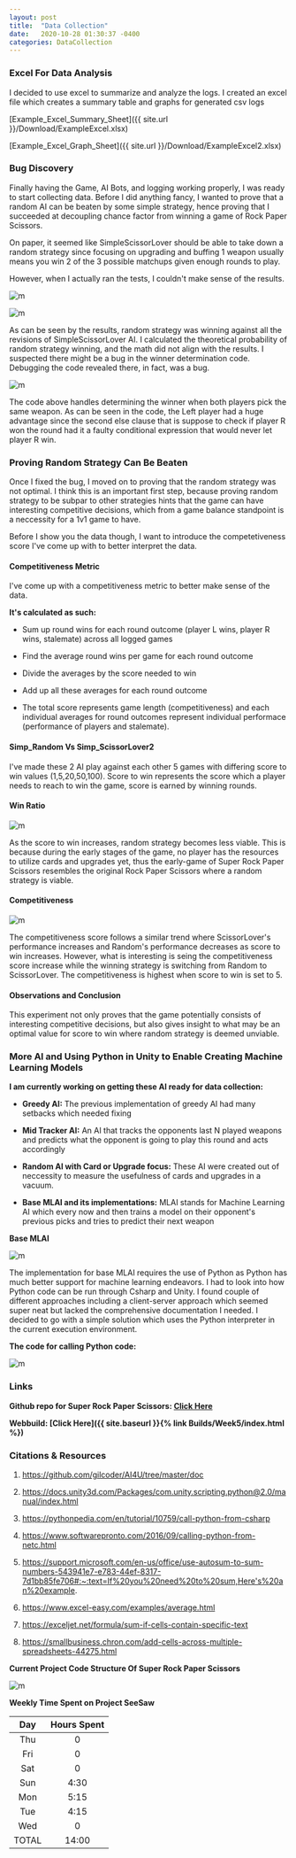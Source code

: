 ```yaml
---
layout: post
title:  "Data Collection"
date:   2020-10-28 01:30:37 -0400
categories: DataCollection
---
```

### Excel For Data Analysis

I decided to use excel to summarize and analyze the logs. I created an excel file which creates a summary table and graphs for generated csv logs

[Example_Excel_Summary_Sheet]({{ site.url }}/Download/ExampleExcel.xlsx)

[Example_Excel_Graph_Sheet]({{ site.url }}/Download/ExampleExcel2.xlsx)

### Bug Discovery

Finally having the Game, AI Bots, and logging working properly, I was ready to start collecting data.
Before I did anything fancy, I wanted to prove that a random AI can be beaten by some simple strategy, hence proving that I succeeded at decoupling chance factor from winning a game of Rock Paper Scissors.

On paper, it seemed like SimpleScissorLover should be able to take down a random strategy since focusing on upgrading and buffing 1 weapon usually means you win 2 of the 3 possible matchups given enough rounds to play.

However, when I actually ran the tests, I couldn't make sense of the results.

![m](/Resources/StatsRandBug2.PNG)

![m](/Resources/StatsRandBug1.PNG)

As can be seen by the results, random strategy was winning against all the revisions of SimpleScissorLover AI. I calculated the theoretical probability of random strategy winning, and the math did not align with the results. I suspected there might be a bug in the winner determination code. Debugging the code revealed there, in fact, was a bug.

![m](/Resources/StatsRandBug3.PNG)

The code above handles determining the winner when both players pick the same weapon. As can be seen in the code, the Left player had a huge advantage since the second else clause that is suppose to check if player R won the round had it a faulty conditional expression that would never let player R win.

### Proving Random Strategy Can Be Beaten

Once I fixed the bug, I moved on to proving that the random strategy was not optimal. I think this is an important first step, because proving random strategy to be subpar to other strategies hints that the game can have interesting competitive decisions, which from a game balance standpoint is a neccessity for a 1v1 game to have.

Before I show you the data though, I want to introduce the competetiveness score I've come up with to better interpret the data.

#### Competitiveness Metric

I've come up with a competitiveness metric to better make sense of the data.

**It's calculated as such:**

* Sum up round wins for each round outcome (player L wins, player R wins, stalemate) across all logged games

* Find the average round wins per game for each round outcome

* Divide the averages by the score needed to win

* Add up all these averages for each round outcome

* The total score represents game length (competitiveness) and each individual averages for round
outcomes represent individual performace (performance of players and stalemate).

#### **Simp_Random Vs Simp_ScissorLover2**

I've made these 2 AI play against each other 5 games with differing score to win values (1,5,20,50,100). Score to win represents the score which a player needs to reach to win the game, score is earned by winning rounds.

#### Win Ratio

![m](/Resources/RandScissorWinRatio.PNG)

As the score to win increases, random strategy becomes less viable. This is because during the early stages of the game, no player has the resources to utilize cards and upgrades yet, thus the early-game of Super Rock Paper Scissors resembles the original Rock Paper Scissors where a random strategy is viable.

#### Competitiveness

![m](/Resources/RandScissorCompetitiveness.PNG)

The competitiveness score follows a similar trend where ScissorLover's performance increases and Random's performance decreases as score to win increases. However, what is interesting is seing the competitiveness score increase while the winning strategy is switching from Random to ScissorLover. The competitiveness is highest when score to win is set to 5. 

#### Observations and Conclusion

This experiment not only proves that the game potentially consists of interesting competitive decisions, but also gives insight to what may be an optimal value for score to win where random strategy is deemed unviable.

### More AI and Using Python in Unity to Enable Creating Machine Learning Models

**I am currently working on getting these AI ready for data collection:** 

* **Greedy AI:** The previous implementation of greedy AI had many setbacks which needed fixing

* **Mid Tracker AI:** An AI that tracks the opponents last N played weapons and predicts what the opponent is going to play this round and acts accordingly

* **Random AI with Card or Upgrade focus:** These AI were created out of neccessity to measure the usefulness of cards and upgrades in a vacuum. 

* **Base MLAI and its implementations:** MLAI stands for Machine Learning AI which every now and then trains a model on their opponent's previous picks and tries to predict their next weapon

**Base MLAI**

![m](/Resources/BaseMLAI.PNG)

The implementation for base MLAI requires the use of Python as Python has much better support for machine learning endeavors. I had to look into how Python code can be run through Csharp and Unity. I found couple of different approaches including a client-server approach which seemed super neat but lacked the comprehensive documentation I needed. I decided to go with a simple solution which uses the Python interpreter in the current execution environment.

**The code for calling Python code:**

![m](/Resources/PythonExecutor.PNG)


### Links

**Github repo for Super Rock Paper Scissors: [Click Here](https://github.com/bahaokten/Research_RPC)**

**Webbuild: [Click Here]({{ site.baseurl }}{% link Builds/Week5/index.html %})**

### Citations & Resources

1) https://github.com/gilcoder/AI4U/tree/master/doc

2) https://docs.unity3d.com/Packages/com.unity.scripting.python@2.0/manual/index.html

3) https://pythonpedia.com/en/tutorial/10759/call-python-from-csharp

4) https://www.softwarepronto.com/2016/09/calling-python-from-netc.html

5) https://support.microsoft.com/en-us/office/use-autosum-to-sum-numbers-543941e7-e783-44ef-8317-7d1bb85fe706#:~:text=If%20you%20need%20to%20sum,Here's%20an%20example.

6) https://www.excel-easy.com/examples/average.html

7) https://exceljet.net/formula/sum-if-cells-contain-specific-text

8) https://smallbusiness.chron.com/add-cells-across-multiple-spreadsheets-44275.html

**Current Project Code Structure Of Super Rock Paper Scissors**

![m](/Resources/CodeAmount4.PNG)

**Weekly Time Spent on Project SeeSaw**

| Day  | Hours Spent |
|:-:|:-:|
| Thu | 0| 
| Fri | 0| 
| Sat | 0| 
| Sun | 4:30| 
| Mon | 5:15| 
| Tue | 4:15| 
| Wed | 0|
|TOTAL | 14:00| 